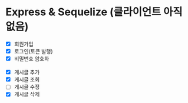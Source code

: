 # Express & Sequelize (클라이언트 아직 없음)
- [x] 회원가입
- [x] 로그인(토큰 발행)
- [x] 비밀번호 암호화<br><br>
- [x] 게시글 추가
- [x] 게시글 조회
- [ ] 게시글 수정
- [x] 게시글 삭제
